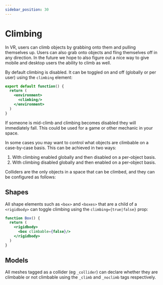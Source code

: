 ```yaml
---
sidebar_position: 30
---
```


# Climbing

In VR, users can climb objects by grabbing onto them and pulling themselves up. Users can also grab onto objects and fling themselves off in any direction. In the future we hope to also figure out a nice way to give mobile and desktop users the ability to climb as well.

By default climbing is disabled. It can be toggled on and off (globally or per user) using the `climbing` element:

```jsx
export default function() {
  return (
    <environment>
      <climbing/>
    </environment>
  )
}
```

If someone is mid-climb and climbing becomes disabled they will immediately fall. This could be used for a game or other mechanic in your space.

In some cases you may want to control what objects are climbable on a case-by-case basis. This can be achieved in two ways:

1. With climbing enabled globally and then disabled on a per-object basis.
2. With climbing disabled globally and then enabled on a per-object basis.

Colliders are the only objects in a space that can be climbed, and they can be configured as follows:

## Shapes

All shape elements such as `<box>` and `<boxes>` that are a child of a `<rigidbody>` can toggle climbing using the `climbing={true|false}` prop:

```jsx
function Box() {
  return (
    <rigidbody>
      <box climbable={false}/>
    </rigidbody>
  )
}
```

## Models

All meshes tagged as a collider (eg `_collider`) can declare whether they are climbable or not climbable using the `_climb` and `_noclimb` tags respectively.